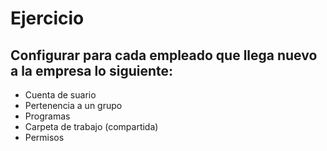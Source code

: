 # Ejercicio
## Configurar para cada empleado que llega nuevo a la empresa lo siguiente:
- Cuenta de suario
- Pertenencia a un grupo
- Programas
- Carpeta de trabajo (compartida)
- Permisos
